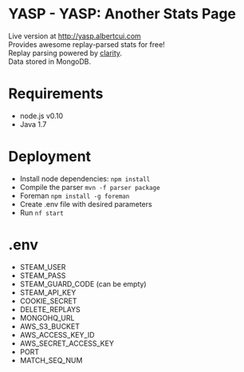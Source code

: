 YASP - YASP: Another Stats Page
====

Live version at http://yasp.albertcui.com  
Provides awesome replay-parsed stats for free!  
Replay parsing powered by [clarity](https://github.com/skadistats/clarity).  
Data stored in MongoDB.

Requirements
====
* node.js v0.10
* Java 1.7

Deployment
====
* Install node dependencies: `npm install`
* Compile the parser `mvn -f parser package`
* Foreman `npm install -g foreman`
* Create .env file with desired parameters
* Run `nf start`

.env
====
* STEAM_USER
* STEAM_PASS
* STEAM_GUARD_CODE (can be empty)
* STEAM_API_KEY
* COOKIE_SECRET
* DELETE_REPLAYS
* MONGOHQ_URL
* AWS_S3_BUCKET
* AWS_ACCESS_KEY_ID
* AWS_SECRET_ACCESS_KEY
* PORT
* MATCH_SEQ_NUM

